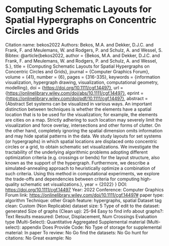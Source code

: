# Computing Schematic Layouts for Spatial Hypergraphs on Concentric Circles and Grids

Citation name: bekos2022
Authors: Bekos, M.A. and Dekker, D.J.C. and Frank, F. and Meulemans, W. and Rodgers, P. and Schulz, A. and Wessel, S.
Bibtex: @article{bekos2022,
author = {Bekos, M.A. and Dekker, D.J.C. and Frank, F. and Meulemans, W. and Rodgers, P. and Schulz, A. and Wessel, S.},
title = {Computing Schematic Layouts for Spatial Hypergraphs on Concentric Circles and Grids},
journal = {Computer Graphics Forum},
volume = {41},
number = {6},
pages = {316-335},
keywords = {information visualization, hypergraph drawing, visualization, computational geometry, modelling},
doi = {https://doi.org/10.1111/cgf.14497},
url = {https://onlinelibrary.wiley.com/doi/abs/10.1111/cgf.14497},
eprint = {https://onlinelibrary.wiley.com/doi/pdf/10.1111/cgf.14497},
abstract = {Abstract Set systems can be visualized in various ways. An important distinction between techniques is whether the elements have a spatial location that is to be used for the visualization; for example, the elements are cities on a map. Strictly adhering to such location may severely limit the visualization and force overlay, intersections and other forms of clutter. On the other hand, completely ignoring the spatial dimension omits information and may hide spatial patterns in the data. We study layouts for set systems (or hypergraphs) in which spatial locations are displaced onto concentric circles or a grid, to obtain schematic set visualizations. We investigate the tractability of the underlying algorithmic problems adopting different optimization criteria (e.g. crossings or bends) for the layout structure, also known as the support of the hypergraph. Furthermore, we describe a simulated-annealing approach to heuristically optimize a combination of such criteria. Using this method in computational experiments, we explore the trade-offs and dependencies between criteria for computing high-quality schematic set visualizations.},
year = {2022}
}
DOI: https://doi.org/10.1111/cgf.14497
Year: 2022
Conference: Computer Graphics Forum
link: https://onlinelibrary.wiley.com/doi/10.1111/cgf.14497#
paper type: algorithm
Technique: other
Graph feature: hypergraphs, spatial
Dataset tag clean: Custom (Non Replicable)
dataset size: 5
Type of edit to the dataset: generated
Size of graphs (Clean up): 25-94
Easy to find info about graphs?: Text
Results measured: Detour, Displacement, Num Crossings
Evaluation type (Multi-Select): Quantitative Aggregated
Supplemental material (Multi-select): appendix
Does Provide Code: No
Type of storage for supplemental material: In paper
To review: No
Go find the datasets: No
Go hunt for citations: No
Great example: No